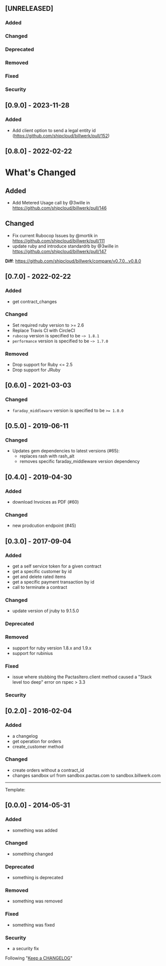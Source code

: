 ## [UNRELEASED]

### Added
### Changed

### Deprecated

### Removed

### Fixed

### Security

## [0.9.0] - 2023-11-28

### Added

- Add client option to send a legal entity id (https://github.com/shipcloud/billwerk/pull/152)

## [0.8.0] - 2022-02-22

# What's Changed

## Added

- Add Metered Usage call by @3wille in https://github.com/shipcloud/billwerk/pull/146

## Changed

- Fix current Rubocop Issues by @mortik in https://github.com/shipcloud/billwerk/pull/111
- update ruby and introduce standardrb by @3wille in https://github.com/shipcloud/billwerk/pull/147

**Diff**: https://github.com/shipcloud/billwerk/compare/v0.7.0...v0.8.0

## [0.7.0] - 2022-02-22

### Added

- get contract_changes

### Changed

- Set required ruby version to >= 2.6
- Replace Travis CI with CircleCI
- `rubocop` version is specified to be `~> 1.8.1`
- `performance` version is specified to be `~> 1.7.0`

### Removed

- Drop support for Ruby <= 2.5
- Drop support for JRuby

## [0.6.0] - 2021-03-03
### Changed
- `faraday_middleware` version is specified to be `>= 1.0.0`

## [0.5.0] - 2019-06-11
### Changed
- Updates gem dependencies to latest versions (#65):
  - replaces rash with rash_alt
  - removes specific faraday_middleware version dependency

## [0.4.0] - 2019-04-30
### Added
 * download Invoices as PDF (#60)

### Changed
* new prodcution endpoint (#45)

## [0.3.0] - 2017-09-04
### Added
- get a self service token for a given contract
- get a specific customer by id
- get and delete rated items
- get a specific payment transaction by id
- call to terminate a contract

### Changed
- update version of jruby to 9.1.5.0

### Deprecated

### Removed
- support for ruby version 1.8.x and 1.9.x
- support for rubinius

### Fixed
- issue where stubbing the PactasItero.client method caused
  a "Stack level too deep" error on rspec > 3.3

### Security

## [0.2.0] - 2016-02-04
### Added
- a changelog
- get operation for orders
- create_customer method

### Changed
- create orders without a contract_id
- changes sandbox url from sandbox.pactas.com to sandbox.billwerk.com

-----------------------------------------------------------------------------------------

Template:
## [0.0.0] - 2014-05-31
### Added
- something was added

### Changed
- something changed

### Deprecated
- something is deprecated

### Removed
- something was removed

### Fixed
- something was fixed

### Security
- a security fix

Following "[Keep a CHANGELOG](http://keepachangelog.com/)"
